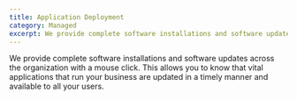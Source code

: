 ```yaml
---
title: Application Deployment
category: Managed
excerpt: We provide complete software installations and software updates across the organization with a mouse click.
---
```


We provide complete software installations and software updates across the organization with a mouse click.  This allows you to know that vital applications that run your business are updated in a timely manner and available to all your users.